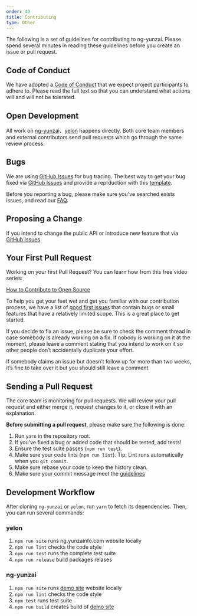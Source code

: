 ```yaml
---
order: 40
title: Contributing
type: Other
---
```


The following is a set of guidelines for contributing to ng-yunzai. Please spend several minutes in reading these guidelines before you create an issue or pull request.

## Code of Conduct

We have adopted a [Code of Conduct](https://github.com/hbyunzai/yelon/blob/master/CODE_OF_CONDUCT.md) that we expect project participants to adhere to. Please read the full text so that you can understand what actions will and will not be tolerated.

## Open Development

All work on [ng-yunzai](https://github.com/hbyunzai/ng-yunzai)、[yelon](https://github.com/hbyunzai/yelon) happens directly. Both core team members and external contributors send pull requests which go through the same review process.

## Bugs

We are using [GitHub Issues](https://github.com/hbyunzai/ng-yunzai/issues) for bug tracing. The best way to get your bug fixed via [GitHub Issues](https://github.com/hbyunzai/ng-yunzai/issues) and provide a reprduction with this [template](https://stackblitz.com/edit/ng-yunzai-setup).

Before you reporting a bug, please make sure you've searched exists issues, and read our [FAQ](https://ng.yunzainfo.com/).

## Proposing a Change

If you intend to change the public API or introduce new feature that via [GitHub Issues](https://github.com/hbyunzai/ng-yunzai/issues).

## Your First Pull Request

Working on your first Pull Request? You can learn how from this free video series:

[How to Contribute to Open Source](https://opensource.guide/how-to-contribute/)

To help you get your feet wet and get you familiar with our contribution process, we have a list of [good first issues](https://github.com/hbyunzai/ng-yunzai/labels/good%20first%20issues) that contain bugs or small features that have a relatively limited scope. This is a great place to get started.

If you decide to fix an issue, please be sure to check the comment thread in case somebody is already working on a fix. If nobody is working on it at the moment, please leave a comment stating that you intend to work on it so other people don’t accidentally duplicate your effort.

If somebody claims an issue but doesn’t follow up for more than two weeks, it’s fine to take over it but you should still leave a comment.

## Sending a Pull Request

The core team is monitoring for pull requests. We will review your pull request and either merge it, request changes to it, or close it with an explanation.

**Before submitting a pull request**, please make sure the following is done:

1. Run `yarn` in the repository root.
2. If you’ve fixed a bug or added code that should be tested, add tests!
3. Ensure the test suite passes (`npm run test`).
4. Make sure your code lints (`npm run lint`). Tip: Lint runs automatically when you `git commit`.
5. Make sure rebase your code to keep the history clean.
6. Make sure your commit message meet the [guidelines](https://github.com/hbyunzai/yelon/blob/master/CONTRIBUTING.md#-commit-message-guidelines)

## Development Workflow

After cloning `ng-yunzai` or `yelon`, run `yarn` to fetch its dependencies. Then, you can run several commands:

### yelon

1. `npm run site` runs ng.yunzainfo.com website locally
2. `npm run lint` checks the code style
3. `npm run test` runs the complete test suite
5. `npm run release` build packages relases

### ng-yunzai

1. `npm run site` runs [demo site](https://ng-yunzai.surge.sh/) website locally
2. `npm run lint` checks the code style
3. `npm test` runs test suite
5. `npm run build` creates build of [demo site](https://ng-yunzai.surge.sh/)
